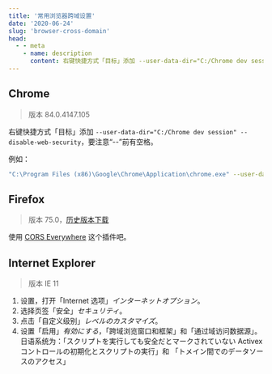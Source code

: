 ```yaml
---
title: '常用浏览器跨域设置'
date: '2020-06-24'
slug: 'browser-cross-domain'
head:
  - - meta
    - name: description
      content: 右键快捷方式「目标」添加 --user-data-dir="C:/Chrome dev session" --disable-web-security，要注意“--”前有空格。
---
```


## Chrome

> 版本 84.0.4147.105

右键快捷方式「目标」添加 `--user-data-dir="C:/Chrome dev session" --disable-web-security`，要注意“--”前有空格。

例如：

```bash
"C:\Program Files (x86)\Google\Chrome\Application\chrome.exe" --user-data-dir="C:/Chrome dev session" --disable-web-security
```

## Firefox

> 版本 75.0，[历史版本下载](http://ftp.mozilla.org/pub/firefox/releases/)

使用 [CORS Everywhere](https://addons.mozilla.org/en-US/firefox/addon/cors-everywhere/) 这个插件吧。

## Internet Explorer

> 版本 IE 11

1. 设置，打开「Internet 选项」*インターネットオプション*。
2. 选择页签「安全」*セキュリティ*。
3. 点击「自定义级别」*レベルのカスタマイズ*。
4. 设置「启用」*有効にする*，「跨域浏览窗口和框架」和「通过域访问数据源」。
  日语系统为：「スクリプトを実行しても安全だとマークされていない Activex コントロールの初期化とスクリプトの実行」和
  「トメイン間でのデータソースのアクセス」
